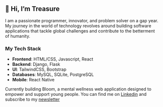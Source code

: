 ## 👋 Hi, I’m Treasure
I am a passionate programmer, innovator, and problem solver on a gap year. My journey in the world of technology revolves around building software applications that tackle global challenges and contribute to the betterment of humanity. 

### My Tech Stack
- **Frontend**: HTML/CSS, Javascript, React
- **Backend**: Django, Flask
- **UI**: TailwindCSS, Bootstrap
- **Databases**: MySQL, SQLite, PostgreSQL
- **Mobile**: React Native

Currently building Bloom, a mental wellness web application designed to empower and support young people. You can find me on [Linkedin](https://www.linkedin.com/in/treasure-mayowa/) and subscribe to my [newsletter](https://cutt.ly/treasure-newsletter)
